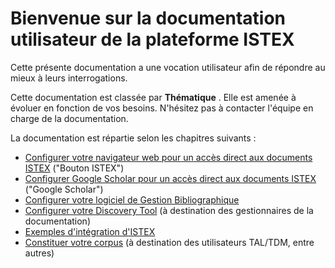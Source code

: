 # Bienvenue sur la documentation utilisateur de la plateforme ISTEX

Cette présente documentation a une vocation utilisateur afin de répondre au mieux à leurs interrogations.

Cette documentation est classée par **Thématique** . Elle est amenée à évoluer en fonction de vos besoins. N'hésitez pas à contacter l'équipe en charge de la documentation.

 
La documentation est répartie selon les chapitres suivants :

* [Configurer votre navigateur web pour un accès direct aux documents ISTEX](usage/button/) ("Bouton ISTEX")
* [Configurer Google Scholar pour un accès direct aux documents ISTEX](usage/googlescholar/) ("Google Scholar")
* [Configurer votre logiciel de Gestion Bibliographique](usage/bib/)
* [Configurer votre Discovery Tool](integration/discovery-tools/) (à destination des gestionnaires de la documentation)
* [Exemples d'intégration d'ISTEX](integration/exemples/)
* [Constituer votre corpus](tdm/introduction/) (à destination des utilisateurs TAL/TDM, entre autres)
